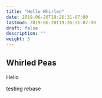 ```yaml
---
title: "Hello Whirled"
date: 2019-06-20T19:26:31-07:00
lastmod: 2019-06-20T19:26:31-07:00
draft: false
description: ""
weight: 5
---
```


## Whirled Peas

Hello

testing rebase
